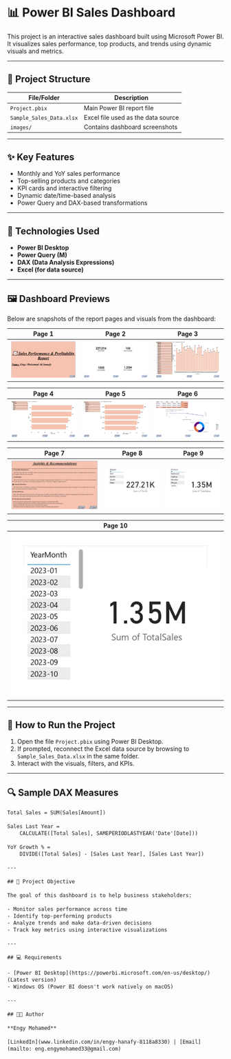 # 📊 Power BI Sales Dashboard

This project is an interactive sales dashboard built using Microsoft Power BI.  
It visualizes sales performance, top products, and trends using dynamic visuals and metrics.

---

## 📁 Project Structure

| File/Folder                    | Description                                           |
|-------------------------------|--------------------------------------------------------|
| `Project.pbix`                | Main Power BI report file                             |
| `Sample_Sales_Data.xlsx`      | Excel file used as the data source                    |
| `images/`                     | Contains dashboard screenshots                        |

---

## ✨ Key Features

- Monthly and YoY sales performance
- Top-selling products and categories
- KPI cards and interactive filtering
- Dynamic date/time-based analysis
- Power Query and DAX-based transformations

---

## 🧠 Technologies Used

- **Power BI Desktop**
- **Power Query (M)**
- **DAX (Data Analysis Expressions)**
- **Excel (for data source)**

---

## 🖼️ Dashboard Previews

Below are snapshots of the report pages and visuals from the dashboard:

| Page 1 | Page 2 | Page 3 |
|--------|--------|--------|
| ![](images/1.jpg) | ![](images/2.jpg) | ![](images/3.jpg) |

| Page 4 | Page 5 | Page 6 |
|--------|--------|--------|
| ![](images/4.jpg) | ![](images/5.jpg) | ![](images/6.jpg) |

| Page 7 | Page 8 | Page 9 |
|--------|--------|--------|
| ![](images/7.jpg) | ![](images/8.jpg) | ![](images/9.jpg) |

| Page 10 |
|----------|
| ![](images/10.jpg) |

---

## 🚀 How to Run the Project

1. Open the file `Project.pbix` using Power BI Desktop.
2. If prompted, reconnect the Excel data source by browsing to `Sample_Sales_Data.xlsx` in the same folder.
3. Interact with the visuals, filters, and KPIs.

---

## 🔍 Sample DAX Measures

```dax
Total Sales = SUM(Sales[Amount])

Sales Last Year = 
    CALCULATE([Total Sales], SAMEPERIODLASTYEAR('Date'[Date]))

YoY Growth % = 
    DIVIDE([Total Sales] - [Sales Last Year], [Sales Last Year])

---

## 🎯 Project Objective

The goal of this dashboard is to help business stakeholders:

- Monitor sales performance across time
- Identify top-performing products
- Analyze trends and make data-driven decisions
- Track key metrics using interactive visualizations

---

## 💻 Requirements

- [Power BI Desktop](https://powerbi.microsoft.com/en-us/desktop/) (Latest version)
- Windows OS (Power BI doesn't work natively on macOS)

---

## 👩‍💻 Author

**Engy Mohamed**  

[LinkedIn](www.linkedin.com/in/engy-hanafy-8118a8330) | [Email](mailto: eng.engymohamed33@gmail.com)

